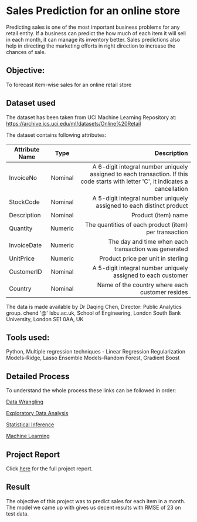 # Sales Prediction for an online store

Predicting sales is one of the most important business problems for any retail entity. If a business can predict the how much of each item it will sell in each month, it can manage its inventory better. Sales predictions also help in directing the marketing efforts in right direction to increase the chances of sale.

## Objective: 
To forecast item-wise sales for an online retail store

## Dataset used

The dataset has been taken from UCI Machine Learning Repository at: 
https://archive.ics.uci.edu/ml/datasets/Online%20Retail

The dataset contains following attributes:

| Attribute Name        | Type           | Description  |
| ------------- |:-------------:| -----:|
| InvoiceNo      | Nominal | A 6-digit integral number uniquely assigned to each transaction. If this code starts with letter 'C', it indicates a cancellation |
|StockCode| Nominal| A 5-digit integral number uniquely assigned to each distinct product|
|Description| Nominal|Product (item) name|
|Quantity|Numeric|The quantities of each product (item) per transaction|
|InvoiceDate|Numeric|The day and time when each transaction was generated|
|UnitPrice| Numeric|Product price per unit in sterling|
|CustomerID| Nominal|A 5-digit integral number uniquely assigned to each customer|
|Country|Nominal|Name of the country where each customer resides|

The data is made available by Dr Daqing Chen, Director: Public Analytics group. chend '@' lsbu.ac.uk, School of Engineering, London South Bank University, London SE1 0AA, UK

## Tools used: 

Python, Multiple regression techniques -  Linear Regression
Regularization Models-Ridge, Lasso 
Ensemble Models-Random Forest, Gradient Boost

## Detailed Process
To understand the whole process these links can be followed in order:

[Data Wrangling](https://github.com/koshika15/Predict-sales-of-an-online-retail-store/blob/master/A.%20Data%20Aquisition%20%26%20Wrangling.ipynb)

[Exploratory Data Analysis](https://github.com/koshika15/Predict-sales-of-an-online-retail-store/blob/master/B.%20EDA.ipynb)

[Statistical Inference](https://github.com/koshika15/Predict-sales-of-an-online-retail-store/blob/master/C.%20Inferential%20Statistics.ipynb)

[Machine Learning](https://github.com/koshika15/Predict-sales-of-an-online-retail-store/blob/master/D.%20Machine%20Learning.ipynb)

## Project Report
Click [here](https://github.com/koshika15/Predict-sales-of-an-online-retail-store/blob/master/Capstone%20Project%202_%20Final%20Report.pdf) for the full project report.

## Result
The objective of this project was to predict sales for each item in a month. The model we came up with gives us decent results with RMSE of 23 on test data.
